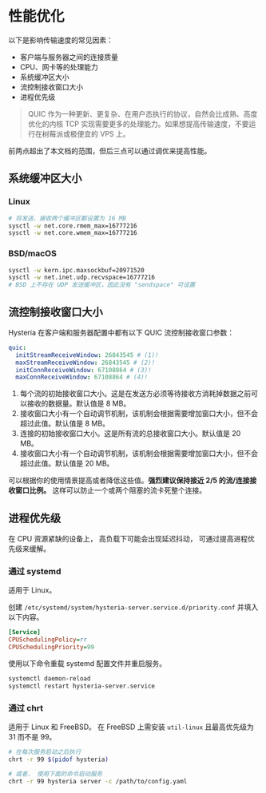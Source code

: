 # 性能优化

以下是影响传输速度的常见因素：

- 客户端与服务器之间的连接质量
- CPU、网卡等的处理能力
- 系统缓冲区大小
- 流控制接收窗口大小
- 进程优先级

> QUIC 作为一种更新、更复杂、在用户态执行的协议，自然会比成熟、高度优化的内核 TCP 实现需要更多的处理能力。如果想提高传输速度，不要运行在树莓派或极便宜的 VPS 上。

前两点超出了本文档的范围，但后三点可以通过调优来提高性能。

## 系统缓冲区大小

### Linux

```bash
# 将发送、接收两个缓冲区都设置为 16 MB
sysctl -w net.core.rmem_max=16777216
sysctl -w net.core.wmem_max=16777216
```

### BSD/macOS

```bash
sysctl -w kern.ipc.maxsockbuf=20971520
sysctl -w net.inet.udp.recvspace=16777216
# BSD 上不存在 UDP 发送缓冲区，因此没有 "sendspace" 可设置
```

## 流控制接收窗口大小

Hysteria 在客户端和服务器配置中都有以下 QUIC 流控制接收窗口参数：

```yaml
quic:
  initStreamReceiveWindow: 26843545 # (1)!
  maxStreamReceiveWindow: 26843545 # (2)!
  initConnReceiveWindow: 67108864 # (3)!
  maxConnReceiveWindow: 67108864 # (4)!
```

1. 每个流的初始接收窗口大小。这是在发送方必须等待接收方消耗掉数据之前可以接收的数据量。默认值是 8 MB。
2. 接收窗口大小有一个自动调节机制，该机制会根据需要增加窗口大小，但不会超过此值。默认值是 8 MB。
3. 连接的初始接收窗口大小。这是所有流的总接收窗口大小。默认值是 20 MB。
4. 接收窗口大小有一个自动调节机制，该机制会根据需要增加窗口大小，但不会超过此值。默认值是 20 MB。

可以根据你的使用情景提高或者降低这些值。**强烈建议保持接近 2/5 的流/连接接收窗口比例。** 这样可以防止一个或两个阻塞的流卡死整个连接。

## 进程优先级

在 CPU 资源紧缺的设备上， 高负载下可能会出现延迟抖动， 可通过提高进程优先级来缓解。

### 通过 systemd

适用于 Linux。

创建 `/etc/systemd/system/hysteria-server.service.d/priority.conf` 并填入以下内容。

```ini
[Service]
CPUSchedulingPolicy=rr
CPUSchedulingPriority=99
```

使用以下命令重载 systemd 配置文件并重启服务。

```bash
systemctl daemon-reload
systemctl restart hysteria-server.service
```

### 通过 chrt

适用于 Linux 和 FreeBSD。 在 FreeBSD 上需安装 `util-linux` 且最高优先级为 31 而不是 99。

```bash
# 在每次服务启动之后执行
chrt -r 99 $(pidof hysteria)

# 或者， 使用下面的命令启动服务
chrt -r 99 hysteria server -c /path/to/config.yaml
```
